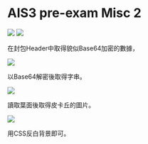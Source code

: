 # **AIS3 pre-exam Misc 2**
![](https://i.imgur.com/p9PHpH4.png)
![](https://i.imgur.com/UngLS6d.png)

在封包Header中取得貌似Base64加密的數據，

![](https://i.imgur.com/fq3KWjV.png)

以Base64解密後取得字串。

![](https://i.imgur.com/xP71nVB.png)

讀取葉面後取得皮卡丘的圖片。

![](https://i.imgur.com/exlR1DA.png)

用CSS反白背景即可。